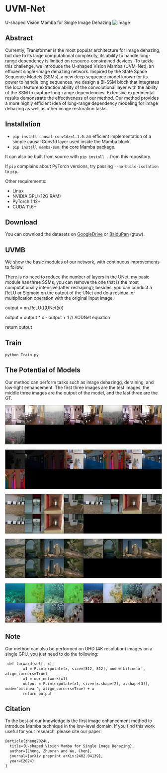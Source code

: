 # UVM-Net
U-shaped Vision Mamba for Single Image Dehazing
![image](https://github.com/zzr-idam/UVM-Net/blob/main/fw3.png)

## Abstract
Currently, Transformer is the most popular architecture for image dehazing, but due to its large computational complexity, its ability to handle long-range dependency is limited on resource-constrained devices. To tackle this challenge, we introduce the U-shaped Vision Mamba (UVM-Net), an efficient single-image dehazing network. Inspired by the State Space Sequence Models (SSMs), a new deep sequence model known for its power to handle long sequences, we design a Bi-SSM block that integrates the local feature extraction ability of the convolutional layer with the ability of the SSM to capture long-range dependencies. Extensive experimental results demonstrate the effectiveness of our method. Our method provides a more highly efficient idea of long-range dependency modeling for image dehazing as well as other image restoration tasks.

## Installation

- `pip install causal-conv1d>=1.1.0`: an efficient implementation of a simple causal Conv1d layer used inside the Mamba block.
- `pip install mamba-ssm`: the core Mamba package.

It can also be built from source with `pip install .` from this repository.

If `pip` complains about PyTorch versions, try passing `--no-build-isolation` to `pip`.

Other requirements:
- Linux
- NVIDIA GPU (12G RAM)
- PyTorch 1.12+
- CUDA 11.6+

## Download

You can download the datasets on [GoogleDrive](https://drive.google.com/drive/folders/1Yy_GH6_bydYPU6_JJzFQwig4LTh86VI4?usp=sharing) or [BaiduPan](https://pan.baidu.com/s/1WVdNccqDMnJ5k5Q__Y2dsg?pwd=gtuw) (gtuw).

## UVMB
We show the basic modules of our network, with continuous improvements to follow.

There is no need to reduce the number of layers in the UNet, my basic module has three SSMs, you can remove the one that is the most computationally intensive (after reshaping); besides, you can conduct a ReLU or Sigmoid on the output of the UNet and do a residual or multiplication operation with the original input image.

output = nn.ReLU()(UNet(x))

output = output * x - output + 1 // AODNet equation

return output

## Train
```
python Train.py
```

## The Potential of Models
Our method can perform tasks such as image dehazingg, deraining, and low-light enhancement.
The first three images are the test images, the middle three images are the output of the model, and the last three are the GT.

![image](demo.jpg)

![image](low-light.jpg)

![image](deblur.jpg)

![image](derain.jpg)

![image](underwater.jpg)

## Note
Our method can also be performed on UHD (4K resolution) images on a single GPU, you just need to do the following:
```
 def forward(self, x):
        x1 = F.interpolate(x, size=[512, 512], mode='bilinear', align_corners=True)
        x1 = our_network(x1)    
        output = F.interpolate(x1, size=[x.shape[2], x.shape[3]], mode='bilinear', align_corners=True) + x
        return output
```

## Citation
To the best of our knowledge is the first image enhancement method to introduce Mamba technique in the low-level domain.
If you find this work useful for your research, please cite our paper:
```
@article{zheng2024u,
  title={U-shaped Vision Mamba for Single Image Dehazing},
  author={Zheng, Zhuoran and Wu, Chen},
  journal={arXiv preprint arXiv:2402.04139},
  year={2024}
}
```
